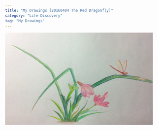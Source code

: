 ```yaml
---
title: "My Drawings [20160404 The Red Dragonfly]"
category: "Life Discovery"
tag: "My Drawings"
---
```


<img class="img-responsive center-block" src="https://raw.githubusercontent.com/joshua19881228/my_blogs/master/Life_Discovery/My_Drawings/RedDragonfly.jpg" alt="" width="480"/>